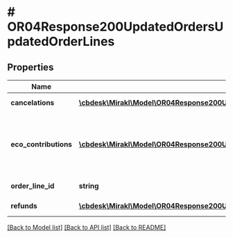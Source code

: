 # # OR04Response200UpdatedOrdersUpdatedOrderLines

## Properties

Name | Type | Description | Notes
------------ | ------------- | ------------- | -------------
**cancelations** | [**\cbdesk\Mirakl\Model\OR04Response200UpdatedOrdersUpdatedOrderLinesCancelations[]**](OR04Response200UpdatedOrdersUpdatedOrderLinesCancelations.md) | List of the cancelations | [optional]
**eco_contributions** | [**\cbdesk\Mirakl\Model\OR04Response200UpdatedOrdersUpdatedOrderLinesEcoContributions[]**](OR04Response200UpdatedOrdersUpdatedOrderLinesEcoContributions.md) | List of eco-contribution amounts and corresponding producer identifiers, if applicable | [optional]
**order_line_id** | **string** | Order line&#39;s identifier | [optional]
**refunds** | [**\cbdesk\Mirakl\Model\OR04Response200UpdatedOrdersUpdatedOrderLinesRefunds[]**](OR04Response200UpdatedOrdersUpdatedOrderLinesRefunds.md) | List of the refunds | [optional]

[[Back to Model list]](../../README.md#models) [[Back to API list]](../../README.md#endpoints) [[Back to README]](../../README.md)
